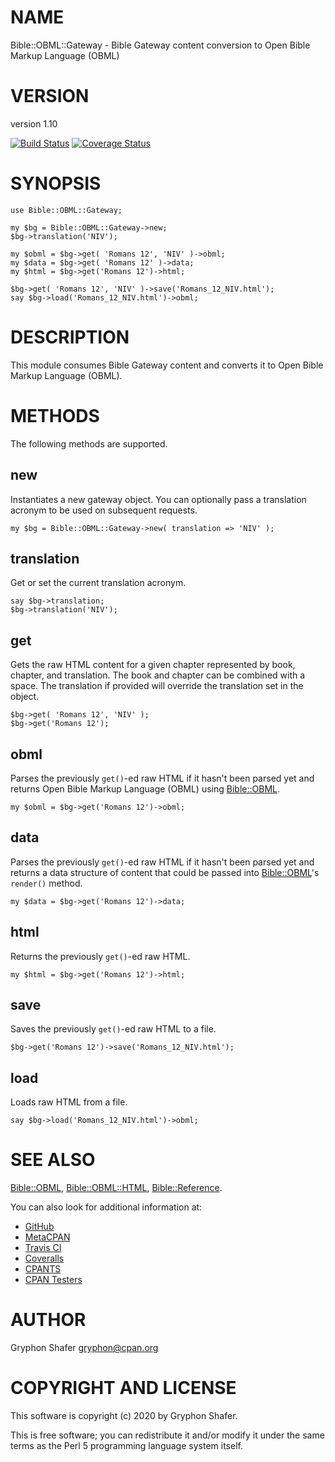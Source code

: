 # NAME

Bible::OBML::Gateway - Bible Gateway content conversion to Open Bible Markup Language (OBML)

# VERSION

version 1.10

[![Build Status](https://travis-ci.org/gryphonshafer/Bible-OBML-Gateway.svg)](https://travis-ci.org/gryphonshafer/Bible-OBML-Gateway)
[![Coverage Status](https://coveralls.io/repos/gryphonshafer/Bible-OBML-Gateway/badge.png)](https://coveralls.io/r/gryphonshafer/Bible-OBML-Gateway)

# SYNOPSIS

    use Bible::OBML::Gateway;

    my $bg = Bible::OBML::Gateway->new;
    $bg->translation('NIV');

    my $obml = $bg->get( 'Romans 12', 'NIV' )->obml;
    my $data = $bg->get( 'Romans 12' )->data;
    my $html = $bg->get('Romans 12')->html;

    $bg->get( 'Romans 12', 'NIV' )->save('Romans_12_NIV.html');
    say $bg->load('Romans_12_NIV.html')->obml;

# DESCRIPTION

This module consumes Bible Gateway content and converts it to Open Bible Markup
Language (OBML).

# METHODS

The following methods are supported.

## new

Instantiates a new gateway object. You can optionally pass a translation
acronym to be used on subsequent requests.

    my $bg = Bible::OBML::Gateway->new( translation => 'NIV' );

## translation

Get or set the current translation acronym.

    say $bg->translation;
    $bg->translation('NIV');

## get

Gets the raw HTML content for a given chapter represented by book, chapter,
and translation. The book and chapter can be combined with a space. The
translation if provided will override the translation set in the object.

    $bg->get( 'Romans 12', 'NIV' );
    $bg->get('Romans 12');

## obml

Parses the previously `get()`-ed raw HTML if it hasn't been parsed yet and
returns Open Bible Markup Language (OBML) using [Bible::OBML](https://metacpan.org/pod/Bible%3A%3AOBML).

    my $obml = $bg->get('Romans 12')->obml;

## data

Parses the previously `get()`-ed raw HTML if it hasn't been parsed yet and
returns a data structure of content that could be passed into [Bible::OBML](https://metacpan.org/pod/Bible%3A%3AOBML)'s
`render()` method.

    my $data = $bg->get('Romans 12')->data;

## html

Returns the previously `get()`-ed raw HTML.

    my $html = $bg->get('Romans 12')->html;

## save

Saves the previously `get()`-ed raw HTML to a file.

    $bg->get('Romans 12')->save('Romans_12_NIV.html');

## load

Loads raw HTML from a file.

    say $bg->load('Romans_12_NIV.html')->obml;

# SEE ALSO

[Bible::OBML](https://metacpan.org/pod/Bible%3A%3AOBML), [Bible::OBML::HTML](https://metacpan.org/pod/Bible%3A%3AOBML%3A%3AHTML), [Bible::Reference](https://metacpan.org/pod/Bible%3A%3AReference).

You can also look for additional information at:

- [GitHub](https://github.com/gryphonshafer/Bible-OBML-Gateway)
- [MetaCPAN](https://metacpan.org/pod/Bible::OBML::Gateway)
- [Travis CI](https://travis-ci.org/gryphonshafer/Bible-OBML-Gateway)
- [Coveralls](https://coveralls.io/r/gryphonshafer/Bible-OBML-Gateway)
- [CPANTS](http://cpants.cpanauthors.org/dist/Bible-OBML-Gateway)
- [CPAN Testers](http://www.cpantesters.org/distro/B/Bible-OBML-Gateway.html)

# AUTHOR

Gryphon Shafer <gryphon@cpan.org>

# COPYRIGHT AND LICENSE

This software is copyright (c) 2020 by Gryphon Shafer.

This is free software; you can redistribute it and/or modify it under
the same terms as the Perl 5 programming language system itself.
